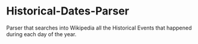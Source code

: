 # Historical-Dates-Parser
Parser that searches into Wikipedia all the Historical Events that happened during each day of the year.
